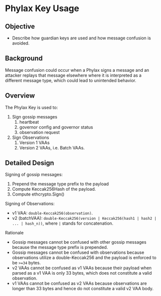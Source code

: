 # Phylax Key Usage

## Objective
* Describe how guardian keys are used and how message confusion is avoided.


## Background
Message confusion could occur when a Phylax signs a message and an attacker replays that message elsewhere where it is interpreted as a different message type, which could lead to unintended behavior.


## Overview
The Phylax Key is used to:
1. Sign gossip messages
    1. heartbeat
    2. governor config and governor status
    3. observation request
2. Sign Observations
    1. Version 1 VAAs
    2. Version 2 VAAs, i.e. Batch VAAs.

## Detailed Design

Signing of gossip messages:
1. Prepend the message type prefix to the payload
2. Compute Keccak256Hash of the payload.
3. Compute ethcrypto.Sign()

Signing of Observations:
* v1 VAA: `double-Keccak256(observation)`.
* v2 (batchVAA): `double-Keccak256(version | Keccak256(hash1 | hash2 | ... | hash_n))`, where `|` stands for concatenation.

Rationale
* Gossip messages cannot be confused with other gossip messages because the message type prefix is prepended.
* Gossip messages cannot be confused with observations because observations utilize a double-Keccak256 and the payload is enforced to be `>=34` bytes.
* v2 VAAs cannot be confused as v1 VAAs because their payload when parsed as a v1 VAA is only 33 bytes, which does not constitute a valid observation.
* v1 VAAs cannot be confused as v2 VAAs because observations are longer than 33 bytes and hence do not constitute a valid v2 VAA body.

